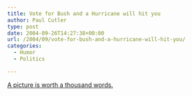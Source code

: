 ```yaml
---
title: Vote for Bush and a Hurricane will hit you
author: Paul Cutler
type: post
date: 2004-09-26T14:27:38+00:00
url: /2004/09/vote-for-bush-and-a-hurricane-will-hit-you/
categories:
  - Humor
  - Politics

---
```

[A picture is worth a thousand words.][1]

 [1]: http://www.spaztard.net/pics2/GODvsBUSH.gif